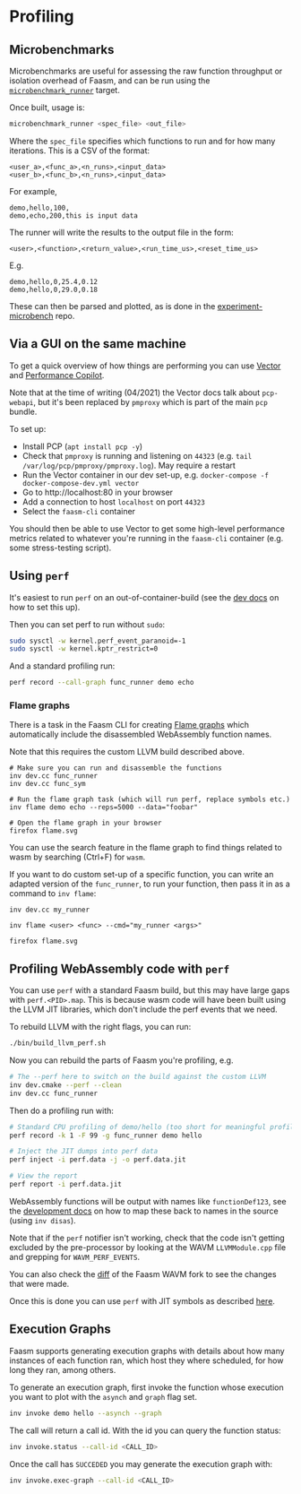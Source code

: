 # Profiling

## Microbenchmarks

Microbenchmarks are useful for assessing the raw function throughput or
isolation overhead of Faasm, and can be run using the
[`microbenchmark_runner`](../src/runner/microbenchmark_runner.cpp) target.

Once built, usage is:

```bash
microbenchmark_runner <spec_file> <out_file>
```

Where the `spec_file` specifies which functions to run and for how many
iterations. This is a CSV of the format:

```
<user_a>,<func_a>,<n_runs>,<input_data>
<user_b>,<func_b>,<n_runs>,<input_data>
```

For example,

```
demo,hello,100,
demo,echo,200,this is input data
```

The runner will write the results to the output file in the form:

```
<user>,<function>,<return_value>,<run_time_us>,<reset_time_us>
```

E.g.

```
demo,hello,0,25.4,0.12
demo,hello,0,29.0,0.18
```

These can then be parsed and plotted, as is done in the
[experiment-microbench](https://github.com/faasm/experiment-microbench) repo.

## Via a GUI on the same machine

To get a quick overview of how things are performing you can use
[Vector](https://github.com/Netflix/vector) and [Performance
Copilot](https://pcp.io/).

Note that at the time of writing (04/2021) the Vector docs talk about
`pcp-webapi`, but it's been replaced by `pmproxy` which is part of the main
`pcp` bundle.

To set up:

- Install PCP (`apt install pcp -y`)
- Check that `pmproxy` is running and listening on `44323` (e.g. `tail
  /var/log/pcp/pmproxy/pmproxy.log`). May require a restart
- Run the Vector container in our dev set-up, e.g. `docker-compose -f
  docker-compose-dev.yml vector`
- Go to http://localhost:80 in your browser
- Add a connection to host `localhost` on port `44323`
- Select the `faasm-cli` container

You should then be able to use Vector to get some high-level performance metrics
related to whatever you're running in the `faasm-cli` container (e.g. some
stress-testing script).

## Using `perf`

It's easiest to run `perf` on an out-of-container-build (see the [dev
docs](development.md) on how to set this up).

Then you can set perf to run without `sudo`:

```bash
sudo sysctl -w kernel.perf_event_paranoid=-1
sudo sysctl -w kernel.kptr_restrict=0
```

And a standard profiling run:

```bash
perf record --call-graph func_runner demo echo
```

### Flame graphs

There is a task in the Faasm CLI for creating
[Flame graphs](https://github.com/brendangregg/FlameGraph) which automatically
include the disassembled WebAssembly function names.

Note that this requires the custom LLVM build described above.

```
# Make sure you can run and disassemble the functions
inv dev.cc func_runner
inv dev.cc func_sym

# Run the flame graph task (which will run perf, replace symbols etc.)
inv flame demo echo --reps=5000 --data="foobar"

# Open the flame graph in your browser
firefox flame.svg
```

You can use the search feature in the flame graph to find things related to wasm
by searching (Ctrl+F) for `wasm`.

If you want to do custom set-up of a specific function, you can write an adapted
version of the `func_runner`, to run your function, then pass it in as a
command to `inv flame`:

```
inv dev.cc my_runner

inv flame <user> <func> --cmd="my_runner <args>"

firefox flame.svg
```

## Profiling WebAssembly code with `perf`

You can use `perf` with a standard Faasm build, but this may have large gaps
with `perf.<PID>.map`. This is because wasm code will have been built using the
LLVM JIT libraries, which don't include the perf events that we need.

To rebuild LLVM with the right flags, you can run:

```bash
./bin/build_llvm_perf.sh
```

Now you can rebuild the parts of Faasm you're profiling, e.g.

```bash
# The --perf here to switch on the build against the custom LLVM
inv dev.cmake --perf --clean
inv dev.cc func_runner
```

Then do a profiling run with:

```bash
# Standard CPU profiling of demo/hello (too short for meaningful profile)
perf record -k 1 -F 99 -g func_runner demo hello

# Inject the JIT dumps into perf data
perf inject -i perf.data -j -o perf.data.jit

# View the report
perf report -i perf.data.jit
```

WebAssembly functions will be output with names like `functionDef123`, see the
[development docs](development.md) on how to map these back to names in the
source (using `inv disas`).

Note that if the `perf` notifier isn't working, check that the code isn't
getting excluded by the pre-processor by looking at the WAVM `LLVMModule.cpp`
file and grepping for `WAVM_PERF_EVENTS`.

You can also check the
[diff](https://github.com/WAVM/WAVM/compare/master...faasm:faasm) of the Faasm
WAVM fork to see the changes that were made.

Once this is done you can use `perf` with JIT symbols as described
[here](https://lwn.net/Articles/633846/).

## Execution Graphs

Faasm supports generating execution graphs with details about how many instances
of each function ran, which host they where scheduled, for how long they ran,
among others.

To generate an execution graph, first invoke the function whose execution you
want to plot with the `asynch` and `graph` flag set.

```bash
inv invoke demo hello --asynch --graph
```

The call will return a call id. With the id you can query the function status:

```bash
inv invoke.status --call-id <CALL_ID>
```

Once the call has `SUCCEDED` you may generate the execution graph with:

```bash
inv invoke.exec-graph --call-id <CALL_ID>
```
